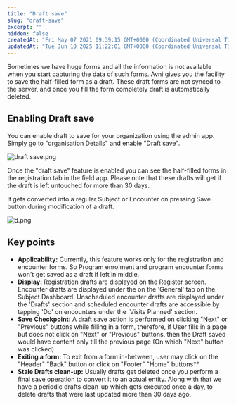 ```yaml
---
title: "Draft save"
slug: "draft-save"
excerpt: ""
hidden: false
createdAt: "Fri May 07 2021 09:39:15 GMT+0000 (Coordinated Universal Time)"
updatedAt: "Tue Jun 10 2025 11:22:01 GMT+0000 (Coordinated Universal Time)"
---
```

Sometimes we have huge forms and all the information is not available when you start capturing the data of such forms. Avni gives you the facility to save the half-filled form as a draft. These draft forms are not synced to the server, and once you fill the form completely draft is automatically deleted.

## Enabling Draft save

You can enable draft to save for your organization using the admin app. Simply go to "organisation Details" and enable "Draft save".

![](https://files.readme.io/d824dc2-draft_save.png "draft save.png")

Once the "draft save" feature is enabled you can see the half-filled forms in the registration tab in the field app. Please note that these drafts will get if the draft is left untouched for more than 30 days.

It gets converted into a regular Subject or Encounter on pressing Save button during modification of a draft.

![](https://files.readme.io/8386271-d.png "d.png")

## Key points

- **Applicability:** Currently, this feature works only for the registration and encounter forms. So Program enrolment and program encounter forms won't get saved as a draft if left in middle.
- **Display:** Registration drafts are displayed on the Register screen. Encounter drafts are displayed under the on the 'General' tab on the Subject Dashboard. Unscheduled encounter drafts are displayed under the 'Drafts' section and scheduled encounter drafts are accessible by tapping 'Do' on encounters under the 'Visits Planned' section.
- **Save Checkpoint:** A draft save action is performed on clicking "Next" or "Previous" buttons while filling in a form, therefore, if User fills in a page but does not click on "Next" or "Previous" buttons, then the Draft saved would have content only till the previous page (On which "Next" button was clicked)
- **Exiting a form:** To exit from a form in-between, user may click on the "Header" "Back" button or click on "Footer" "Home" buttons\*\*
- **Stale Drafts clean-up:** Usually drafts get deleted once you perform a final save operation to convert it to an actual entity. Along with that we have a periodic drafts clean-up which gets executed once a day, to delete drafts that were last updated more than 30 days ago.
